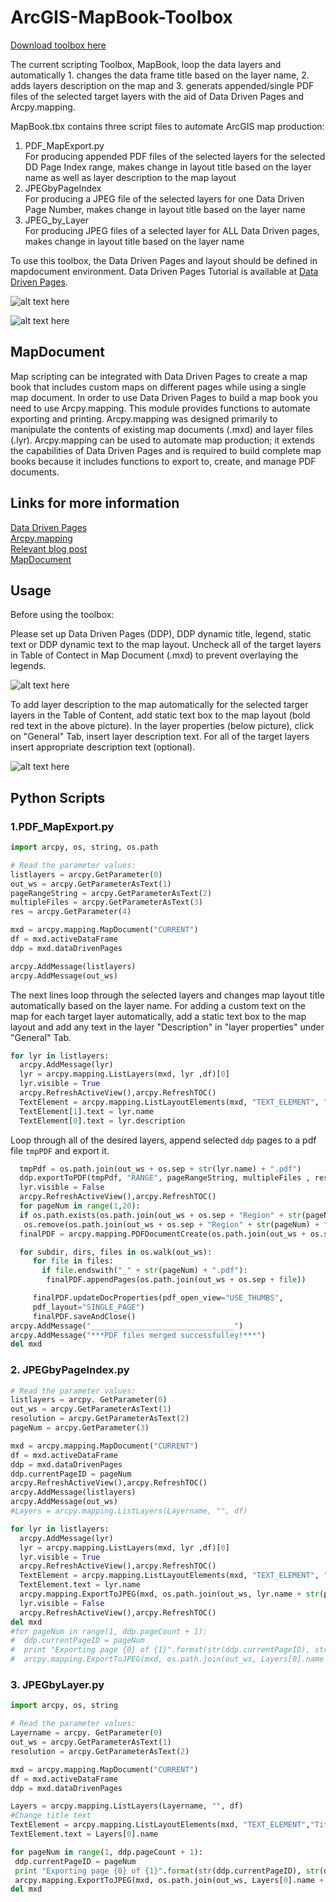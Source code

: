 # ArcGIS-MapBook-Toolbox

[Download toolbox here](https://github.com/Nina-Om/ArcGIS-MapBook-Toolbox/blob/master/MapBook.zip)

The current scripting Toolbox, MapBook, loop the data layers and automatically 1. changes the data frame title based on the layer name, 2. adds layers description on the map and 3. generats appended/single PDF files of the selected target layers with the aid of Data Driven Pages and Arcpy.mapping.<br />

MapBook.tbx contains three script files to automate ArcGIS map production:<br />

 1. PDF_MapExport.py  <br />For producing appended PDF files of the selected layers for the selected DD Page Index range, makes change in layout title based on the layer name as well as layer description to the map layout <br />
 2. JPEGbyPageIndex  <br />For producing a JPEG file of the selected layers for one Data Driven Page Number, makes change in layout title based on the layer name <br />
 3. JPEG_by_Layer <br />For producing JPEG files of a selected layer for ALL Data Driven pages, makes change in layout title based on the layer name <br />



To use this toolbox, the Data Driven Pages and layout should be defined in mapdocument environment. Data Driven Pages Tutorial is available at [Data Driven Pages](http://help.arcgis.com/en/arcgisdesktop/10.0/help/index.html#//00sr00000006000000).


![alt text here](https://github.com/Nina-Om/ArcGIS-MapBook-Toolbox/blob/master/Saved%20Pictures/toolbox.PNG)

![alt text here](https://github.com/Nina-Om/ArcGIS-MapBook-Toolbox/blob/master/Saved%20Pictures/PDF.PNG)


## MapDocument

Map scripting can be integrated with Data Driven Pages to create a map book that includes custom maps on different pages while using a single map document. In order to use Data Driven Pages to build a map book you need to use Arcpy.mapping. This module provides functions to automate exporting and printing. Arcpy.mapping was designed primarily to manipulate the contents of existing map documents (.mxd) and layer files (.lyr). Arcpy.mapping can be used to automate map production; it extends the capabilities of Data Driven Pages and is required to build complete map books because it includes functions to export to, create, and manage PDF documents.

## Links for more information
[Data Driven Pages](http://help.arcgis.com/en/arcgisdesktop/10.0/help/index.html#//00sr00000006000000)<br />
[Arcpy.mapping](https://desktop.arcgis.com/en/arcmap/10.3/analyze/arcpy-mapping/introduction-to-arcpy-mapping.htm)<br />
[Relevant blog post](https://www.esri.com/arcgis-blog/products/arcgis-desktop/mapping/combining-data-driven-pages-with-python-and-arcpy-mapping/)<br />
[MapDocument](https://desktop.arcgis.com/en/arcmap/10.3/analyze/arcpy-mapping/mapdocument-class.htm)



## Usage
Before using the toolbox:

Please set up Data Driven Pages (DDP), DDP dynamic title, legend, static text or DDP dynamic text to the map layout. 
Uncheck all of the target layers in Table of Contect in Map Document (.mxd) to prevent overlaying the legends.<br />

![alt text here](https://github.com/Nina-Om/ArcGIS-MapBook-Toolbox/blob/master/Saved%20Pictures/layout_example.PNG) <br />

To add layer description to the map automatically for the selected targer layers in the Table of Content, add static text box to the map layout (bold red text in the above picture). In the layer properties (below picture), click on "General" Tab, insert layer description text. For all of the target layers insert appropriate description text (optional).<br />

![alt text here](https://github.com/Nina-Om/ArcGIS-MapBook-Toolbox/blob/master/Saved%20Pictures/text.PNG)<br />

## Python Scripts
### 1.PDF_MapExport.py

```python
import arcpy, os, string, os.path

# Read the parameter values:
listlayers = arcpy.GetParameter(0)
out_ws = arcpy.GetParameterAsText(1)
pageRangeString = arcpy.GetParameterAsText(2)
multipleFiles = arcpy.GetParameterAsText(3)
res = arcpy.GetParameter(4)

mxd = arcpy.mapping.MapDocument("CURRENT")
df = mxd.activeDataFrame
ddp = mxd.dataDrivenPages

arcpy.AddMessage(listlayers)
arcpy.AddMessage(out_ws)
```
The next lines loop through the selected layers and changes map layout title automatically based on the layer name.
For adding a custom text on the map for each target layer automatically, add a static text box to the map layout and add any text in the layer "Description" in "layer properties" under "General" Tab.
```python
for lyr in listlayers:
  arcpy.AddMessage(lyr)
  lyr = arcpy.mapping.ListLayers(mxd, lyr ,df)[0]
  lyr.visible = True
  arcpy.RefreshActiveView(),arcpy.RefreshTOC()
  TextElement = arcpy.mapping.ListLayoutElements(mxd, "TEXT_ELEMENT", "")
  TextElement[1].text = lyr.name
  TextElement[0].text = lyr.description
```
Loop through all of the desired layers, append selected `ddp` pages to a pdf file `tmpPDF` and export it.
```python
  tmpPdf = os.path.join(out_ws + os.sep + str(lyr.name) + ".pdf")
  ddp.exportToPDF(tmpPdf, "RANGE", pageRangeString, multipleFiles , res)
  lyr.visible = False
  arcpy.RefreshActiveView(),arcpy.RefreshTOC()
  for pageNum in range(1,20):
  if os.path.exists(os.path.join(out_ws + os.sep + "Region" + str(pageNum) + ".pdf")):
   os.remove(os.path.join(out_ws + os.sep + "Region" + str(pageNum) + ".pdf"))
  finalPDF = arcpy.mapping.PDFDocumentCreate(os.path.join(out_ws + os.sep + "Region" + str(pageNum) + ".pdf"))

  for subdir, dirs, files in os.walk(out_ws):
     for file in files:
       if file.endswith("_" + str(pageNum) + ".pdf"):
        finalPDF.appendPages(os.path.join(out_ws + os.sep + file))

     finalPDF.updateDocProperties(pdf_open_view="USE_THUMBS",
     pdf_layout="SINGLE_PAGE")
     finalPDF.saveAndClose()
arcpy.AddMessage("________________________________")
arcpy.AddMessage("***PDF files merged successfulley!***")
del mxd

```

### 2. JPEGbyPageIndex.py
```python
# Read the parameter values:
listlayers = arcpy. GetParameter(0)
out_ws = arcpy.GetParameterAsText(1)
resolution = arcpy.GetParameterAsText(2)
pageNum = arcpy.GetParameter(3)
```
```python
mxd = arcpy.mapping.MapDocument("CURRENT")
df = mxd.activeDataFrame
ddp = mxd.dataDrivenPages
ddp.currentPageID = pageNum
arcpy.RefreshActiveView(),arcpy.RefreshTOC()
arcpy.AddMessage(listlayers)
arcpy.AddMessage(out_ws)
#Layers = arcpy.mapping.ListLayers(Layername, "", df)

for lyr in listlayers:
  arcpy.AddMessage(lyr)
  lyr = arcpy.mapping.ListLayers(mxd, lyr ,df)[0]
  lyr.visible = True
  arcpy.RefreshActiveView(),arcpy.RefreshTOC()
  TextElement = arcpy.mapping.ListLayoutElements(mxd, "TEXT_ELEMENT", "TitleText")[0]
  TextElement.text = lyr.name
  arcpy.mapping.ExportToJPEG(mxd, os.path.join(out_ws, lyr.name + str(pageNum) + ".jpeg"), resolution=resolution)
  lyr.visible = False
  arcpy.RefreshActiveView(),arcpy.RefreshTOC()
del mxd
#for pageNum in range(1, ddp.pageCount + 1):
#  ddp.currentPageID = pageNum
#  print "Exporting page {0} of {1}".format(str(ddp.currentPageID), str(ddp.pageCount))
#  arcpy.mapping.ExportToJPEG(mxd, os.path.join(out_ws, Layers[0].name + str(pageNum) + ".JPEG"), resolution=resolution)
  ```
  ### 3. JPEGbyLayer.py
 ```python
 import arcpy, os, string

# Read the parameter values:
Layername = arcpy. GetParameter(0)
out_ws = arcpy.GetParameterAsText(1)
resolution = arcpy.GetParameterAsText(2)

mxd = arcpy.mapping.MapDocument("CURRENT")
df = mxd.activeDataFrame
ddp = mxd.dataDrivenPages

Layers = arcpy.mapping.ListLayers(Layername, "", df)
#Change title text
TextElement = arcpy.mapping.ListLayoutElements(mxd, "TEXT_ELEMENT","TitleText")[0]
TextElement.text = Layers[0].name

for pageNum in range(1, ddp.pageCount + 1):
  ddp.currentPageID = pageNum
  print "Exporting page {0} of {1}".format(str(ddp.currentPageID), str(ddp.pageCount))
  arcpy.mapping.ExportToJPEG(mxd, os.path.join(out_ws, Layers[0].name + str(pageNum) + ".jpeg"), resolution=resolution)
del mxd
```



